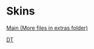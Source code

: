 # Skins

[Main (More files in extras folder)](https://flameztear.s-ul.eu/W1ETjXgi)

[DT](https://flameztear.s-ul.eu/qgu67gxs)
